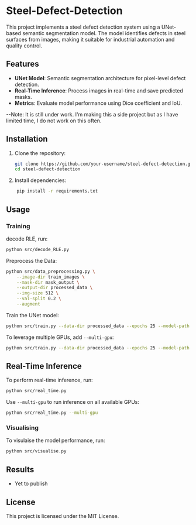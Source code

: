 # Steel-Defect-Detection

This project implements a steel defect detection system using a UNet-based semantic segmentation model. The model identifies defects in steel surfaces from images, making it suitable for industrial automation and quality control.

## Features
- **UNet Model**: Semantic segmentation architecture for pixel-level defect detection.
- **Real-Time Inference**: Process images in real-time and save predicted masks.
- **Metrics**: Evaluate model performance using Dice coefficient and IoU.

--Note: It is still under work. I'm making this a side project but as I have limited time, I do not work on this often.
## Installation
1. Clone the repository:
   ```bash
   git clone https://github.com/your-username/steel-defect-detection.git
   cd steel-defect-detection
    ```
2. Install dependencies:
```bash
    pip install -r requirements.txt
```

## Usage
### Training
decode RLE, run:

```bash
python src/decode_RLE.py
```
Preprocess the Data:

```bash
python src/data_preprocessing.py \
    --image-dir train_images \
    --mask-dir mask_output \
    --output-dir processed_data \
    --img-size 512 \
    --val-split 0.2 \
    --augment
```
Train the UNet model:

```bash
python src/train.py --data-dir processed_data --epochs 25 --model-path unet_model.pth
```
To leverage multiple GPUs, add `--multi-gpu`:

```bash
python src/train.py --data-dir processed_data --epochs 25 --model-path unet_model.pth --multi-gpu
```
## Real-Time Inference
To perform real-time inference, run:

```bash
python src/real_time.py
```
Use `--multi-gpu` to run inference on all available GPUs:

```bash
python src/real_time.py --multi-gpu
```

### Visualising
To visulaise the model performance, run:

```bash
python src/visualise.py
```

## Results
- Yet to publish

## License
This project is licensed under the MIT License.
